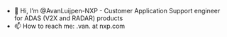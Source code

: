 - 👋 Hi, I’m @AvanLuijpen-NXP - Customer Application Support engineer for ADAS (V2X and RADAR) products
- 📫 How to reach me: <firstname>.van.<lastname> at nxp.com

<!---
AvanLuijpen-NXP/AvanLuijpen-NXP is a ✨ special ✨ repository because its `README.md` (this file) appears on your GitHub profile.
You can click the Preview link to take a look at your changes.
--->
